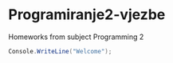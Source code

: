 # Programiranje2-vjezbe
Homeworks from subject Programming 2

```C#
Console.WriteLine("Welcome");
```
